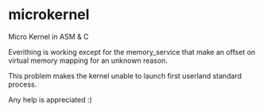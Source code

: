 microkernel
===========

Micro Kernel in ASM & C

Everithing is working except for the memory_service that make an offset on virtual memory mapping for an unknown reason.

This problem makes the kernel unable to launch first userland standard process.

Any help is appreciated :)
